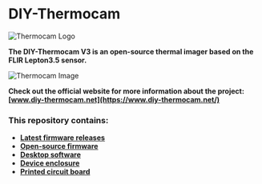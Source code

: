 # DIY-Thermocam

![Thermocam Logo](https://www.diy-thermocam.net/images/logo_text.png)

**The DIY-Thermocam V3 is an open-source thermal imager based on the FLIR Lepton3.5 sensor.**

![Thermocam Image](https://www.diy-thermocam.net/images/device/inner.png)

**Check out the official website for more information about the project: [www.diy-thermocam.net](https://www.diy-thermocam.net/)**

### This repository contains:

- **[Latest firmware releases](https://github.com/maxritter/diy-thermocam/releases)**
- **[Open-source firmware](https://github.com/maxritter/diy-thermocam/tree/master/firmware)**
- **[Desktop software](https://github.com/maxritter/diy-thermocam/tree/master/software)** 
- **[Device enclosure](https://github.com/maxritter/diy-thermocam/tree/master/enclosure)**
- **[Printed circuit board](https://github.com/maxritter/diy-thermocam/tree/master/pcb)**
